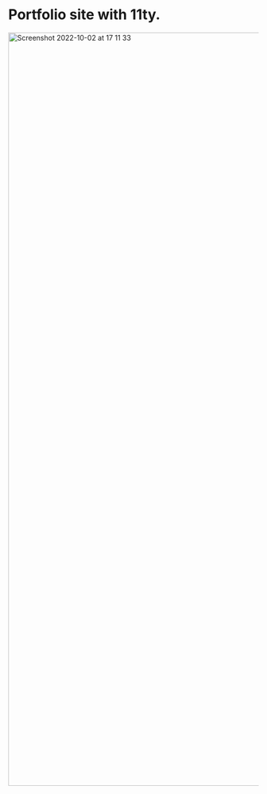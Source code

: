 # Portfolio site with 11ty.
<img width="1512" alt="Screenshot 2022-10-02 at 17 11 33" src="https://user-images.githubusercontent.com/55212646/193461436-7aff39b0-45ef-4e4c-900a-eb892254f62f.png">
